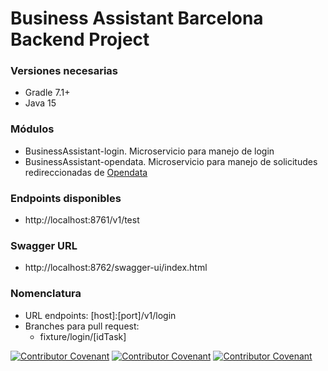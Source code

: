 

# Business Assistant Barcelona Backend Project


### Versiones necesarias
- Gradle 7.1+
- Java 15

### Módulos 

- BusinessAssistant-login. Microservicio para manejo de login
- BusinessAssistant-opendata. Microservicio para manejo de solicitudes redireccionadas de [Opendata](https://opendata-ajuntament.barcelona.cat/es/api-cataleg)
### Endpoints disponibles

- http://localhost:8761/v1/test

### Swagger URL

- http://localhost:8762/swagger-ui/index.html


### Nomenclatura

- URL endpoints: [host]:[port]/v1/login
- Branches para pull request:
    - fixture/login/[idTask]



[![Contributor Covenant](https://img.shields.io/badge/Contributor%20Covenant-v2.0%20adopted-ff69b4.svg)](code_of_conduct_EN.md) 
 [![Contributor Covenant](https://img.shields.io/badge/Contributor%20Covenant-v2.0%20adopted-ff69b4.svg)](code_of_conduct_ES.md) 
  [![Contributor Covenant](https://img.shields.io/badge/Contributor%20Covenant-v2.0%20adopted-ff69b4.svg)](code_of_conduct_CA.md) 
